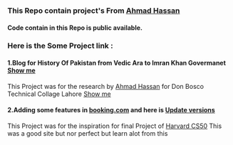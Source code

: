 <h3>
  This Repo contain project's From <a href='https://www.linkedin.com/in/ahmad-hassan-3b11a9315/' target='_blank'>Ahmad Hassan</a>
  <h4>
    Code contain in this Repo is public available.
  </h4>
</h3>
<h3>
  Here is the Some Project link :  
</h3>
<h4>
    1.Blog for History Of Pakistan from Vedic Ara to Imran Khan Govermanet <a target='_blank' href='https://algonest.github.io/Mini-Projects/blog.html'>
      Show me
    </a>
</h4>
    <p>
      This Project was for the research by <a href='https://www.linkedin.com/in/ahmad-hassan-3b11a9315/'>Ahmad Hassan</a>
      for Don Bosco Technical Collage Lahore <a href='https://donboscolahore.edu.pk/'>Show me</a>
    </p>
<h4>
  2.Adding some features in <a target='_blank' href='https://booking.com'>booking.com</a> and here is <a href='https://algonest.github.io/Mini-Projects/booking.com/main.html' target='_blank'>Update versions</a>
</h4>
<p>
  This Project was for the inspiration for final Project of <a href='https://pll.harvard.edu/course/cs50-introduction-computer-science' target='_blank'>Harvard CS50</a>
  This was a good site but nor perfect but learn alot from this
</p>
  

